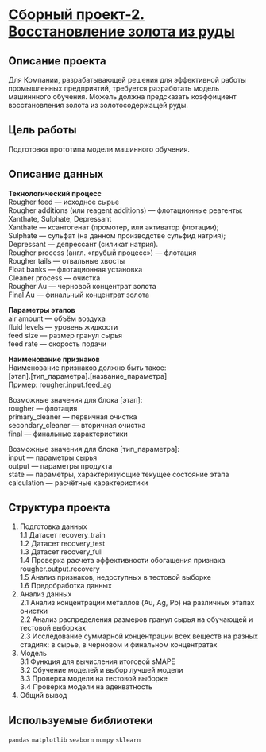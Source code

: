 # [Сборный проект-2. Восстановление золота из руды](https://github.com/IvanZhoglik/yandex-practicum-projects/blob/main/09_integrated_project_2/integrated_project_2.ipynb)

## Описание проекта

Для Компании, разрабатывающей решения для эффективной работы промышленных предприятий, требуется разработать модель машиннного обучения. Можель должна предсказать коэффициент восстановления золота из золотосодержащей руды.

## Цель работы

Подготовка прототипа модели машинного обучения.

## Описание данных

**Технологический процесс**
<br>Rougher feed — исходное сырье
<br>Rougher additions (или reagent additions) — флотационные реагенты: Xanthate, Sulphate, Depressant
<br>Xanthate — ксантогенат (промотер, или активатор флотации);
<br>Sulphate — сульфат (на данном производстве сульфид натрия);
<br>Depressant — депрессант (силикат натрия).
<br>Rougher process (англ. «грубый процесс») — флотация
<br>Rougher tails — отвальные хвосты
<br>Float banks — флотационная установка
<br>Cleaner process — очистка
<br>Rougher Au — черновой концентрат золота
<br>Final Au — финальный концентрат золота

**Параметры этапов**
<br>air amount — объём воздуха
<br>fluid levels — уровень жидкости
<br>feed size — размер гранул сырья
<br>feed rate — скорость подачи

**Наименование признаков**
<br>Наименование признаков должно быть такое:
<br>[этап].[тип_параметра].[название_параметра]
<br>Пример: rougher.input.feed_ag

Возможные значения для блока [этап]:
<br>rougher — флотация
<br>primary_cleaner — первичная очистка
<br>secondary_cleaner — вторичная очистка
<br>final — финальные характеристики

Возможные значения для блока [тип_параметра]:
<br>input — параметры сырья
<br>output — параметры продукта
<br>state — параметры, характеризующие текущее состояние этапа
<br>calculation — расчётные характеристики

## Структура проекта

1. Подготовка данных
<br>1.1  Датасет recovery_train
<br>1.2  Датасет recovery_test
<br>1.3  Датасет recovery_full
<br>1.4  Проверка расчета эффективности обогащения признака rougher.output.recovery
<br>1.5  Анализ признаков, недоступных в тестовой выборке
<br>1.6  Предобработка данных
2. Анализ данных
<br>2.1  Анализ концентрации металлов (Au, Ag, Pb) на различных этапах очистки
<br>2.2  Анализ распределения размеров гранул сырья на обучающей и тестовой выборках
<br>2.3  Исследование суммарной концентрации всех веществ на разных стадиях: в сырье, в черновом и финальном концентратах
3. Модель
<br>3.1  Функция для вычисления итоговой sMAPE
<br>3.2  Обучение моделей и выбор лучшей модели
<br>3.3  Проверка модели на тестовой выборке
<br>3.4  Проверка модели на адекватность
4. Общий вывод

## Используемые библиотеки
`pandas` `matplotlib` `seaborn` `numpy` `sklearn`
